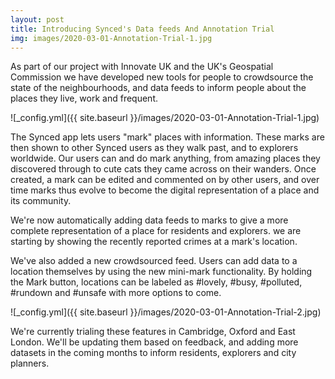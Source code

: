 ```yaml
---
layout: post
title: Introducing Synced's Data feeds And Annotation Trial
img: images/2020-03-01-Annotation-Trial-1.jpg
---
```


As part of our project with Innovate UK and the UK's Geospatial Commission we have developed new tools for people to crowdsource the state of the neighbourhoods, and data feeds to inform people about the places they live, work and frequent. 

![_config.yml]({{ site.baseurl }}/images/2020-03-01-Annotation-Trial-1.jpg)

The Synced app lets users "mark" places with information. These marks are then shown to other Synced users as they walk past, and to explorers worldwide. Our users can and do mark anything, from amazing places they discovered through to cute cats they came across on their wanders. Once created, a mark can be edited and commented on by other users, and over time marks thus evolve to become the digital representation of a place and its community.

We're now automatically adding data feeds to marks to give a more complete representation of a place for residents and explorers. we are starting by showing the recently reported crimes at a mark's location.

We've also added a new crowdsourced feed. Users can add data to a location themselves by using the new mini-mark functionality. By holding the Mark button, locations can be labeled as #lovely, #busy, #polluted, #rundown and #unsafe with more options to come.

![_config.yml]({{ site.baseurl }}/images/2020-03-01-Annotation-Trial-2.jpg)

We're currently trialing these features in Cambridge, Oxford and East London. We'll be updating them based on feedback, and adding more datasets in the coming months to inform residents, explorers and city planners.

